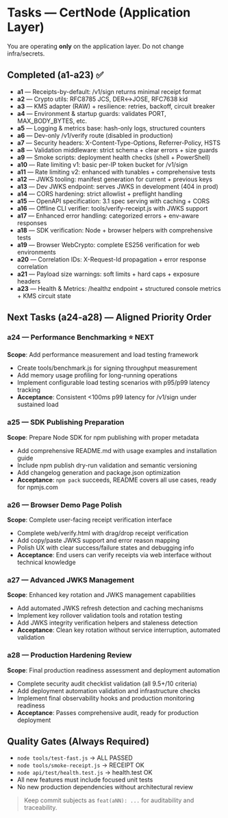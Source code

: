 # Tasks — CertNode (Application Layer)

You are operating **only** on the application layer. Do not change infra/secrets.

## Completed (a1-a23) ✅
- **a1** — Receipts-by-default: /v1/sign returns minimal receipt format
- **a2** — Crypto utils: RFC8785 JCS, DER↔JOSE, RFC7638 kid  
- **a3** — KMS adapter (RAW) + resilience: retries, backoff, circuit breaker
- **a4** — Environment & startup guards: validates PORT, MAX_BODY_BYTES, etc.
- **a5** — Logging & metrics base: hash-only logs, structured counters
- **a6** — Dev-only /v1/verify route (disabled in production)
- **a7** — Security headers: X-Content-Type-Options, Referrer-Policy, HSTS
- **a8** — Validation middleware: strict schema + clear errors + size guards
- **a9** — Smoke scripts: deployment health checks (shell + PowerShell)
- **a10** — Rate limiting v1: basic per-IP token bucket for /v1/sign
- **a11** — Rate limiting v2: enhanced with tunables + comprehensive tests
- **a12** — JWKS tooling: manifest generation for current + previous keys
- **a13** — Dev JWKS endpoint: serves JWKS in development (404 in prod)
- **a14** — CORS hardening: strict allowlist + preflight handling
- **a15** — OpenAPI specification: 3.1 spec serving with caching + CORS
- **a16** — Offline CLI verifier: tools/verify-receipt.js with JWKS support
- **a17** — Enhanced error handling: categorized errors + env-aware responses
- **a18** — SDK verification: Node + browser helpers with comprehensive tests
- **a19** — Browser WebCrypto: complete ES256 verification for web environments
- **a20** — Correlation IDs: X-Request-Id propagation + error response correlation
- **a21** — Payload size warnings: soft limits + hard caps + exposure headers
- **a23** — Health & Metrics: /healthz endpoint + structured console metrics + KMS circuit state

## Next Tasks (a24-a28) — Aligned Priority Order

### a24 — Performance Benchmarking ⭐ **NEXT**
**Scope**: Add performance measurement and load testing framework
- Create tools/benchmark.js for signing throughput measurement
- Add memory usage profiling for long-running operations
- Implement configurable load testing scenarios with p95/p99 latency tracking
- **Acceptance**: Consistent <100ms p99 latency for /v1/sign under sustained load

### a25 — SDK Publishing Preparation
**Scope**: Prepare Node SDK for npm publishing with proper metadata
- Add comprehensive README.md with usage examples and installation guide
- Include npm publish dry-run validation and semantic versioning
- Add changelog generation and package.json optimization
- **Acceptance**: `npm pack` succeeds, README covers all use cases, ready for npmjs.com

### a26 — Browser Demo Page Polish
**Scope**: Complete user-facing receipt verification interface
- Complete web/verify.html with drag/drop receipt verification
- Add copy/paste JWKS support and error reason mapping
- Polish UX with clear success/failure states and debugging info
- **Acceptance**: End users can verify receipts via web interface without technical knowledge

### a27 — Advanced JWKS Management
**Scope**: Enhanced key rotation and JWKS management capabilities  
- Add automated JWKS refresh detection and caching mechanisms
- Implement key rollover validation tools and rotation testing
- Add JWKS integrity verification helpers and staleness detection
- **Acceptance**: Clean key rotation without service interruption, automated validation

### a28 — Production Hardening Review
**Scope**: Final production readiness assessment and deployment automation
- Complete security audit checklist validation (all 9.5+/10 criteria)
- Add deployment automation validation and infrastructure checks
- Implement final observability hooks and production monitoring readiness
- **Acceptance**: Passes comprehensive audit, ready for production deployment

## Quality Gates (Always Required)
- `node tools/test-fast.js` → ALL PASSED
- `node tools/smoke-receipt.js` → RECEIPT OK  
- `node api/test/health.test.js` → health.test OK
- All new features must include focused unit tests
- No new production dependencies without architectural review

> Keep commit subjects as `feat(aNN): ...` for auditability and traceability.